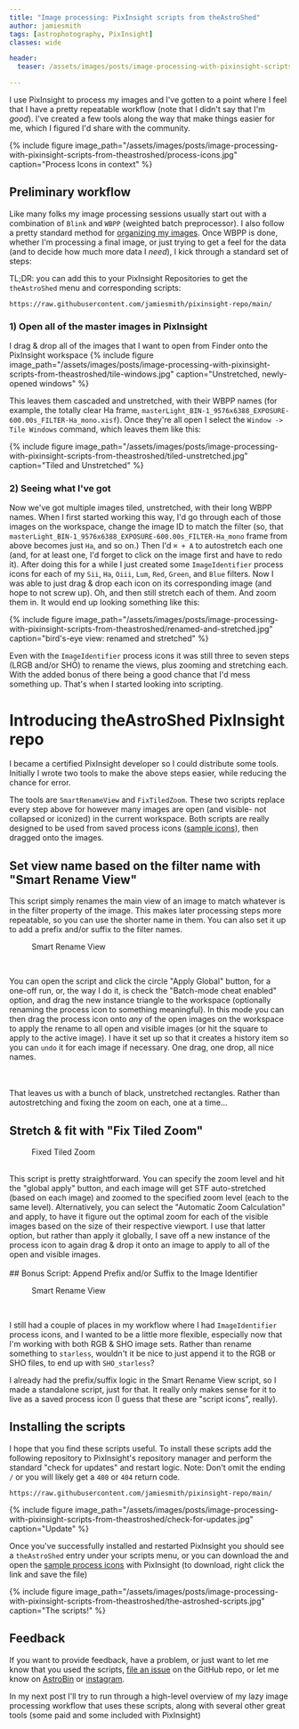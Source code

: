 ```yaml
---
title: "Image processing: PixInsight scripts from theAstroShed"
author: jamiesmith
tags: [astrophotography, PixInsight]
classes: wide

header:
  teaser: /assets/images/posts/image-processing-with-pixinsight-scripts-from-theastroshed/process-icons.jpg

---
```


I use PixInsight to process my images and I've gotten to a point where I feel that I have a pretty repeatable workflow (note that I didn't say that I'm _good_). I've created a few tools along the way that make things easier for me, which I figured I'd share with the community.

<!--more-->

{%
  include figure image_path="/assets/images/posts/image-processing-with-pixinsight-scripts-from-theastroshed/process-icons.jpg"
  caption="Process Icons in context"
%}

## Preliminary workflow

Like many folks my image processing sessions usually start out with a combination of `Blink` and `WBPP` (weighted batch preprocessor). I also follow a pretty standard method for [organizing my images](/trying-to-stay-organized-with-all-of-these-images/). Once WBPP is done, whether I'm processing a final image, or just trying to get a feel for the data (and to decide how much more data I _need_), I kick through a standard set of steps:

TL;DR: you can add this to your PixInsight Repositories to get the `theAstroShed` menu and corresponding scripts: 
```
https://raw.githubusercontent.com/jamiesmith/pixinsight-repo/main/
```

### 1) Open all of the master images in PixInsight
I drag & drop all of the images that I want to open from Finder onto the PixInsight workspace
{%
  include figure image_path="/assets/images/posts/image-processing-with-pixinsight-scripts-from-theastroshed/tile-windows.jpg"
  caption="Unstretched, newly-opened windows"
%}

This leaves them cascaded and unstretched, with their WBPP names (for example, the totally clear Ha frame, `masterLight_BIN-1_9576x6388_EXPOSURE-600.00s_FILTER-Ha_mono.xisf`). Once they're all open I select the `Window -> Tile Windows` command, which leaves them like this:

{%
  include figure image_path="/assets/images/posts/image-processing-with-pixinsight-scripts-from-theastroshed/tiled-unstretched.jpg"
  caption="Tiled and Unstretched"
%}

### 2) Seeing what I've got

Now we've got multiple images tiled, unstretched, with their long WBPP names. When I first started working this way, I'd go through each of those images on the workspace, change the image ID to match the filter (so, that `masterLight_BIN-1_9576x6388_EXPOSURE-600.00s_FILTER-Ha_mono` frame from above becomes just `Ha`, and so on.) Then I'd `⌘ + A` to autostretch each one (and, for at least one, I'd forget to click on the image first and have to redo it). After doing this for a while I just created some `ImageIdentifier` process icons for each of my `Sii`, `Ha`, `Oiii`, `Lum`, `Red`, `Green`, and `Blue` filters. Now I was able to just drag & drop each icon on its corresponding image (and hope to not screw up). Oh, and then still stretch each of them. And zoom them in. It would end up looking something like this:

{%
  include figure image_path="/assets/images/posts/image-processing-with-pixinsight-scripts-from-theastroshed/renamed-and-stretched.jpg"
  caption="bird's-eye view: renamed and stretched"
%}

Even with the `ImageIdentifier` process icons it was still three to seven steps (LRGB and/or SHO) to rename the views, plus zooming and stretching each. With the added bonus of there being a good chance that I'd mess something up. That's when I started looking into scripting.

# Introducing theAstroShed PixInsight repo

I became a certified PixInsight developer so I could distribute some tools. Initially I wrote two tools to make the above steps easier, while reducing the chance for error.

The tools are `SmartRenameView` and `FixTiledZoom`. These two scripts replace every step above for however many images are open (and visible- not collapsed or iconized) in the current workspace. Both scripts are really designed to be used from saved process icons ([sample icons](https://raw.githubusercontent.com/jamiesmith/pixinsight-icons/refs/heads/main/theAstroShedScripts.xpsm)), then dragged onto the images.

## Set view name based on the filter name with "Smart Rename View"

This script simply renames the main view of an image to match whatever is in the
filter property of the image. This makes later processing steps more repeatable, so you can use the shorter name in them. You can also set it up to add a prefix and/or suffix to the filter names.

<figure style="width: 400px" class="align-right">
  <img src="{{ site.url }}{{ site.baseurl }}/assets/images/posts/image-processing-with-pixinsight-scripts-from-theastroshed/smart-rename-view.jpg" alt="">
  <figcaption>Smart Rename View</figcaption>
</figure>
<br>

You can open the script and click the circle "Apply Global" button, for a one-off run, or, the way I do it, is check the "Batch-mode cheat enabled" option, and drag the new instance triangle to the workspace (optionally renaming the process icon to something meaningful). In this mode you can then drag the process icon onto _any_ of the open images on the workspace to apply the rename to all open and visible images (or hit the square to apply to the active image). I have it set up so that it creates a history item so you can `undo` it for each image if necessary. One drag, one drop, all nice names.
<br>
<br>
<br>

That leaves us with a bunch of black, unstretched rectangles. Rather than autostretching and fixing the zoom on each, one at a time...



## Stretch & fit with "Fix Tiled Zoom"

<figure style="width: 400px" class="align-left">
  <img src="{{ site.url }}{{ site.baseurl }}/assets/images/posts/image-processing-with-pixinsight-scripts-from-theastroshed/fix-zoom.jpg" alt="">
  <figcaption>Fixed Tiled Zoom</figcaption>
</figure>
<br>
This script is pretty straightforward. You can specify the zoom level and hit the "global apply" button, and each image will get STF auto-stretched (based on each image) and zoomed to the specified zoom level (each to the same level). Alternatively, you can select the "Automatic Zoom Calculation" and apply, to have it figure out the optimal zoom for each of the visible images based on the size of their respective viewport. I use that latter option, but rather than apply it globally, I save off a new instance of the process icon to again drag & drop it onto an image to apply to all of the open and visible images.
<br><br>
## Bonus Script: Append Prefix and/or Suffix to the Image Identifier

<figure style="width: 400px" class="align-right">
  <img src="{{ site.url }}{{ site.baseurl }}/assets/images/posts/image-processing-with-pixinsight-scripts-from-theastroshed/append-prefix-suffix.jpg" alt="">
  <figcaption>Smart Rename View</figcaption>
</figure>
<br>

I still had a couple of places in my workflow where I had `ImageIdentifier` process icons, and I wanted to be a little more flexible, especially now that I'm working with both RGB & SHO image sets. Rather than rename something to `starless`, wouldn't it be nice to just append it to the RGB or SHO files, to end up with `SHO_starless`? 

I already had the prefix/suffix logic in the Smart Rename View script, so I made a standalone script, just for that. It really only makes sense for it to live as a saved process icon (I guess that these are "script icons", really).


## Installing the scripts

I hope that you find these scripts useful. To install these scripts add the following repository to PixInsight's repository manager and perform the standard "check for updates" and restart logic. Note: Don't omit the ending `/` or you will likely get a `400` or `404` return code.

```
https://raw.githubusercontent.com/jamiesmith/pixinsight-repo/main/
```

{%
  include figure image_path="/assets/images/posts/image-processing-with-pixinsight-scripts-from-theastroshed/check-for-updates.jpg"
  caption="Update"
%}

Once you've successfully installed and restarted PixInsight you should see a `theAstroShed` entry under your scripts menu, or you can download the and open the [sample process icons](https://raw.githubusercontent.com/jamiesmith/pixinsight-icons/refs/heads/main/theAstroShedScripts.xpsm) with PixInsight (to download, right click the link and save the file)

{%
  include figure image_path="/assets/images/posts/image-processing-with-pixinsight-scripts-from-theastroshed/the-astroshed-scripts.jpg"
  caption="The scripts!"
%}


## Feedback

If you want to provide feedback, have a problem, or just want to let me know that you used the scripts, [file an issue](https://github.com/jamiesmith/pixinsight-repo/issues) on the GitHub repo, or let me know on [AstroBin](https://www.astrobin.com/users/jamiesmithnc/) or [instagram](https://www.instagram.com/jamiesmithnc).

In my next post I'll try to run through a high-level overview of my lazy image processing workflow that uses these scripts, along with several other great tools (some paid and some included with PixInsight)

